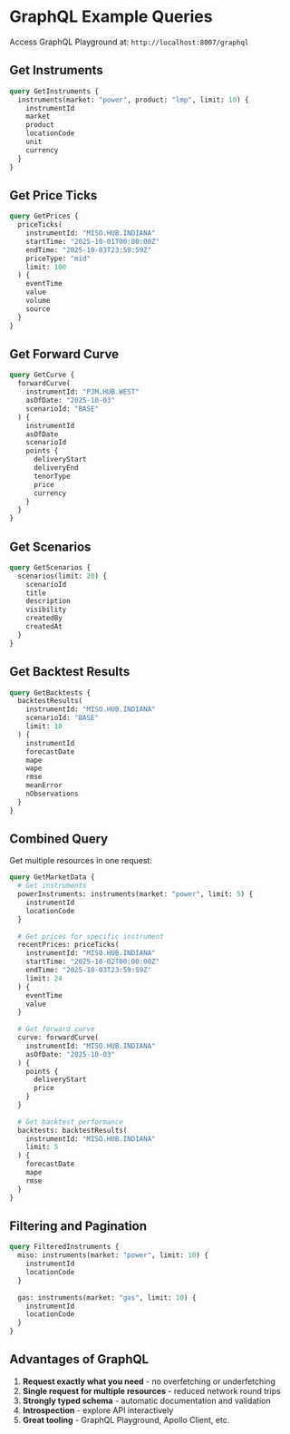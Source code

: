 # GraphQL Example Queries

Access GraphQL Playground at: `http://localhost:8007/graphql`

## Get Instruments

```graphql
query GetInstruments {
  instruments(market: "power", product: "lmp", limit: 10) {
    instrumentId
    market
    product
    locationCode
    unit
    currency
  }
}
```

## Get Price Ticks

```graphql
query GetPrices {
  priceTicks(
    instrumentId: "MISO.HUB.INDIANA"
    startTime: "2025-10-01T00:00:00Z"
    endTime: "2025-10-03T23:59:59Z"
    priceType: "mid"
    limit: 100
  ) {
    eventTime
    value
    volume
    source
  }
}
```

## Get Forward Curve

```graphql
query GetCurve {
  forwardCurve(
    instrumentId: "PJM.HUB.WEST"
    asOfDate: "2025-10-03"
    scenarioId: "BASE"
  ) {
    instrumentId
    asOfDate
    scenarioId
    points {
      deliveryStart
      deliveryEnd
      tenorType
      price
      currency
    }
  }
}
```

## Get Scenarios

```graphql
query GetScenarios {
  scenarios(limit: 20) {
    scenarioId
    title
    description
    visibility
    createdBy
    createdAt
  }
}
```

## Get Backtest Results

```graphql
query GetBacktests {
  backtestResults(
    instrumentId: "MISO.HUB.INDIANA"
    scenarioId: "BASE"
    limit: 10
  ) {
    instrumentId
    forecastDate
    mape
    wape
    rmse
    meanError
    nObservations
  }
}
```

## Combined Query

Get multiple resources in one request:

```graphql
query GetMarketData {
  # Get instruments
  powerInstruments: instruments(market: "power", limit: 5) {
    instrumentId
    locationCode
  }
  
  # Get prices for specific instrument
  recentPrices: priceTicks(
    instrumentId: "MISO.HUB.INDIANA"
    startTime: "2025-10-02T00:00:00Z"
    endTime: "2025-10-03T23:59:59Z"
    limit: 24
  ) {
    eventTime
    value
  }
  
  # Get forward curve
  curve: forwardCurve(
    instrumentId: "MISO.HUB.INDIANA"
    asOfDate: "2025-10-03"
  ) {
    points {
      deliveryStart
      price
    }
  }
  
  # Get backtest performance
  backtests: backtestResults(
    instrumentId: "MISO.HUB.INDIANA"
    limit: 5
  ) {
    forecastDate
    mape
    rmse
  }
}
```

## Filtering and Pagination

```graphql
query FilteredInstruments {
  miso: instruments(market: "power", limit: 10) {
    instrumentId
    locationCode
  }
  
  gas: instruments(market: "gas", limit: 10) {
    instrumentId
    locationCode
  }
}
```

## Advantages of GraphQL

1. **Request exactly what you need** - no overfetching or underfetching
2. **Single request for multiple resources** - reduced network round trips
3. **Strongly typed schema** - automatic documentation and validation
4. **Introspection** - explore API interactively
5. **Great tooling** - GraphQL Playground, Apollo Client, etc.


